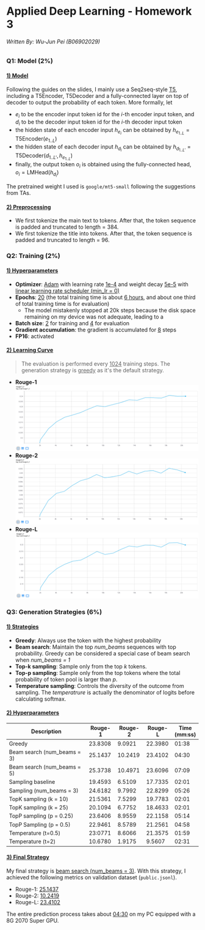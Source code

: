 # Applied Deep Learning - Homework 3

###### Written By: Wu-Jun Pei (B06902029)

### Q1: Model (2%)

#### <u>1) Model</u>

Following the guides on the slides, I mainly use a Seq2seq-style <u>T5</u>, including a T5Encoder, T5Decoder and a fully-connected layer on top of decoder to output the probability of each token. More formally, let

- $e_i$ to be the encoder input token id for the $i$-th encoder input token, and $d_i$ to be the decoder input token id for the $i$-th decoder input token
- the hidden state of each encoder input $h_{e_i}$ can be obtained by $h_{e_{1..L}} = \text{T5Encoder}(e_{1..L})$
- the hidden state of each decoder input $h_{d_i}$ can be obtained by $h_{d_{1..L'}} = \text{T5Decoder}(d_{1..L'}, h_{e_{1..L}})$
- finally, the output token $o_i$ is obtained using the fully-connected head, $o_i = \text{LMHead}(h_{d_i})$

The pretrained weight I used is `google/mt5-small` following the suggestions from TAs.

#### <u>2) Preprocessing</u>

- We first tokenize the main text to tokens. After that, the token sequence is padded and truncated to length = 384.
- We first tokenize the title into tokens. After that, the token sequence is padded and truncated to length = 96.

### Q2: Training (2%)

#### <u>1) Hyperparameters</u>

- **Optimizer**: <u>Adam</u> with learning rate <u>1e-4</u> and weight decay <u>5e-5</u> with <u>linear learning rate scheduler (min_lr = 0)</u>
- **Epochs**: <u>20</u> (the total training time is about <u>6 hours</u>, and about one third of total training time is for evaluation)
    - The model mistakenly stopped at 20k steps because the disk space remaining on my device was not adequate, leading to a 
- **Batch size**: <u>2</u> for training and <u>4</u> for evaluation
- **Gradient accumulation**: the gradient is accumulated for <u>8</u> steps
- **FP16**: activated

#### <u>2) Learning Curve</u>

> The evaluation is performed every <u>1024</u> training steps. The generation strategy is <u>greedy</u> as it's the default strategy.

- **Rouge-1**
    ![](report_materials/rouge-1.png)
- **Rouge-2**
    ![](report_materials/rouge-2.png)
- **Rouge-L**
    ![](report_materials/rouge-l.png)

### Q3: Generation Strategies (6%)

#### <u>1) Strategies</u>

- **Greedy**: Always use the token with the highest probability
- **Beam search**: Maintain the top *num_beams* sequences with top probability. Greedy can be considered a special case of beam search when *num_beams = 1*
- **Top-k sampling**: Sample only from the top *k* tokens.
- **Top-p sampling**: Sample only from the top tokens where the total probability of token pool is larger than *p*.
- **Temperature sampling**: Controls the diversity of the outcome from sampling. The *temperatrure* is actually the denominator of logits before calculating softmax.

#### <u>2) Hyperparameters</u>

| Description                 | Rouge-1 | Rouge-2 | Rouge-L | Time<br>(mm:ss) |
| --------------------------- | ------- | ------- | ------- | --------------- |
| Greedy                      | 23.8308 | 9.0921  | 22.3980 | 01:38           |
| Beam search (num_beams = 3) | 25.1437 | 10.2419 | 23.4102 | 04:30           |
| Beam search (num_beams = 5) | 25.3738 | 10.4971 | 23.6096 | 07:09           |
| Sampling baseline           | 19.4593 | 6.5109  | 17.7335 | 02:01           |
| Sampling (num_beams = 3)    | 24.6182 | 9.7992  | 22.8299 | 05:26           |
| TopK sampling (k = 10)      | 21:5361 | 7.5299  | 19.7783 | 02:01           |
| TopK sampling (k = 25)      | 20.1094 | 6.7752  | 18.4633 | 02:01           |
| TopP sampling (p = 0.25)    | 23.6406 | 8.9559  | 22.1158 | 05:14           |
| TopP Sampling (p = 0.5)     | 22.9461 | 8.5789  | 21.2561 | 04:58           |
| Temperature (t=0.5)         | 23:0771 | 8.6066  | 21.3575 | 01:59           |
| Temperature (t=2)           | 10.6780 | 1.9175  | 9.5607  | 02:31           |

#### <u>3) Final Strategy</u>

My final strategy is <u>beam search (num_beams = 3)</u>. With this strategy, I achieved the following metrics on validation dataset (`public.jsonl`).

- Rouge-1: <u>25.1437</u>
- Rouge-2: <u>10.2419</u>
- Rouge-L: <u>23.4102</u>

The entire prediction process takes about <u>04:30</u> on my PC equipped with a 8G 2070 Super GPU.
